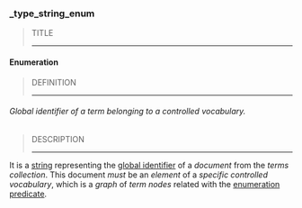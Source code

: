 ### _type_string_enum



> TITLE
> 
> ------

#### Enumeration



> DEFINITION
> 
> ------

###### Global identifier of a term belonging to a controlled vocabulary.



> DESCRIPTION
> 
> ------

It is a [string](_type_string) representing the [global identifier](_gid) of a *document* from the *terms collection*. This document *must* be an *element* of a *specific controlled vocabulary*, which is a *graph* of *term nodes* related with the [enumeration](_predicate_enum-of) [predicate](_predicate).